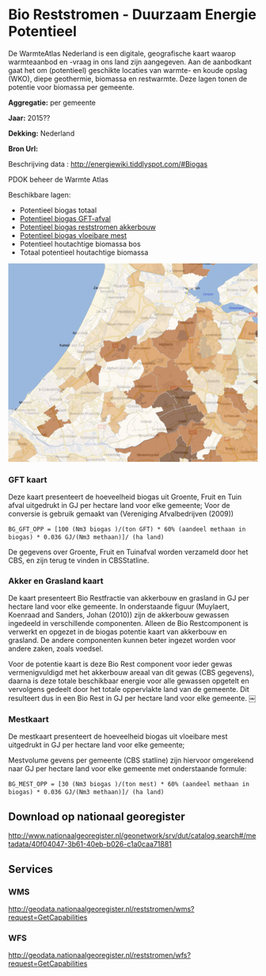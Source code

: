 # Bio Reststromen - Duurzaam Energie Potentieel

De WarmteAtlas Nederland is een digitale, geografische kaart waarop warmteaanbod en -vraag in ons land zijn aangegeven. Aan de aanbodkant gaat het om (potentieel) geschikte locaties van warmte- en koude opslag (WKO), diepe geothermie, biomassa en restwarmte. Deze lagen tonen de potentie voor biomassa per gemeente.

**Aggregatie:** per gemeente

**Jaar:** 2015??

**Dekking:** Nederland

**Bron Url:** 

Beschrijving data : http://energiewiki.tiddlyspot.com/#Biogas

PDOK beheer de Warmte Atlas

Beschikbare lagen:

* Potentieel biogas totaal
* [Potentieel biogas GFT-afval](#GFT-kaart)
* [Potentieel biogas reststromen akkerbouw](#Akker-en-Grasland-kaart)
* [Potentieel biogas vloeibare mest](#mestkaart)
* Potentieel houtachtige biomassa bos
* Totaal potentieel houtachtige biomassa

![](voorbeeld.png)

### GFT kaart
Deze kaart presenteert de hoeveelheid biogas uit Groente, Fruit en Tuin afval uitgedrukt in GJ per hectare land voor elke gemeente; 
Voor de conversie is gebruik gemaakt van (Vereniging Afvalbedrijven (2009)) 

    BG_GFT_OPP = [100 (Nm3 biogas )/(ton GFT) * 60% (aandeel methaan in biogas) * 0.036 GJ/(Nm3 methaan)]/ (ha land)

De gegevens over Groente, Fruit en Tuinafval worden verzameld door het CBS, en zijn terug te vinden in CBSStatline.

### Akker en Grasland kaart

De kaart presenteert Bio Restfractie van akkerbouw en grasland in GJ per hectare land voor elke gemeente.
In onderstaande figuur (Muylaert, Koenraad and Sanders, Johan (2010)) zijn de akkerbouw gewassen ingedeeld in verschillende componenten. Alleen de Bio Restcomponent is verwerkt en opgezet in de biogas potentie kaart van akkerbouw en grasland. De andere componenten kunnen beter ingezet worden voor andere zaken, zoals voedsel.

Voor de potentie kaart is deze Bio Rest component voor ieder gewas vermenigvuldigd met het akkerbouw areaal van dit gewas (CBS gegevens), daarna is deze totale beschikbaar energie voor alle gewassen opgetelt en vervolgens gedeelt door het totale oppervlakte land van de gemeente. Dit resulteert dus in een Bio Rest in GJ per hectare land voor elke gemeente.
￼
### Mestkaart

De mestkaart presenteert de hoeveelheid biogas uit vloeibare mest uitgedrukt in GJ per hectare land voor elke gemeente; 

Mestvolume gevens per gemeente (CBS statline) zijn hiervoor omgerekend naar GJ per hectare land voor elke gemeente met onderstaande formule:

    BG_MEST_OPP = [30 (Nm3 biogas )/(ton mest) * 60% (aandeel methaan in biogas) * 0.036 GJ/(Nm3 methaan)]/ (ha land)

## Download op nationaal georegister

http://www.nationaalgeoregister.nl/geonetwork/srv/dut/catalog.search#/metadata/40f04047-3b61-40eb-b026-c1a0caa71881

## Services

### WMS 

http://geodata.nationaalgeoregister.nl/reststromen/wms?request=GetCapabilities

### WFS 

http://geodata.nationaalgeoregister.nl/reststromen/wfs?request=GetCapabilities


